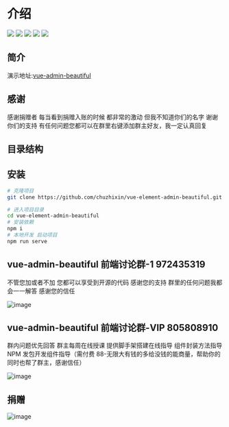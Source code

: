 # 介绍

<p align="left">
    <img src="https://img.shields.io/badge/vue-始终基于最新版-brightgreen.svg">
    <img src="https://img.shields.io/badge/vuex-始终基于最新版-brightgreen.svg" >
    <img src="https://img.shields.io/badge/vue--router-始终基于最新版-brightgreen.svg">
    <img src="https://img.shields.io/badge/@vue/cli-始终基于最新版-brightgreen.svg">
    <img src="https://img.shields.io/badge/axios-始终基于最新版-brightgreen.svg">
</p>

## 简介

演示地址:[vue-admin-beautiful](http://chu1204505056.gitee.io/vue-admin-beautiful)

## 感谢

感谢捐赠者 每当看到捐赠入账的时候 都非常的激动 但我不知道你们的名字 谢谢你们的支持 有任何问题您都可以在群里右键添加群主好友，我一定认真回复

## 目录结构

## 安装

```bash
# 克隆项目
git clone https://github.com/chuzhixin/vue-element-admin-beautiful.git

# 进入项目目录
cd vue-element-admin-beautiful
# 安装依赖
npm i
# 本地开发 启动项目
npm run serve
```

## vue-admin-beautiful 前端讨论群-1 972435319

不管您加或者不加 您都可以享受到开源的代码 感谢您的支持 群里的任何问题我都会一一解答 感谢您的信任

![image](https://chu1204505056.gitee.io/byui-bookmarks/img/ewm.png)

## vue-admin-beautiful 前端讨论群-VIP 805808910

群内问题优先回答 群主每周在线授课 提供脚手架搭建在线指导 组件封装方法指导 NPM 发包开发组件指导（需付费 88-无限大有钱的多给没钱的能商量，帮助你的同时也帮了群主，感谢信任）

![image](https://chu1204505056.gitee.io/byui-bookmarks/img/ewm_vip.png)

## 捐赠

![image](https://chu1204505056.gitee.io/byui-bookmarks/img/donation.png)
